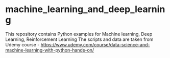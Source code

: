 # machine_learning_and_deep_learning
This repository contains Python examples for Machine learning, Deep Learning, Reinforcement Learning
The scripts and data are taken from Udemy course - https://www.udemy.com/course/data-science-and-machine-learning-with-python-hands-on/